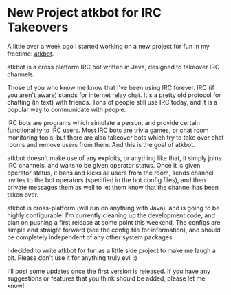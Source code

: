 # New Project atkbot for IRC Takeovers


A little over a week ago I started working on a new project for fun in my
freetime: [atkbot][atkbot].

atkbot is a cross platform IRC bot written in Java, designed to takeover IRC
channels.

Those of you who know me know that I've been using IRC forever. IRC (if you
aren't aware) stands for internet relay chat. It's a pretty old protocol for
chatting (in text) with friends. Tons of people still use IRC today, and it is a
popular way to communicate with people.

IRC bots are programs which simulate a person, and provide certain functionality
to IRC users. Most IRC bots are trivia games, or chat room monitoring tools, but
there are also takeover bots which try to take over chat rooms and remove users
from them. And this is the goal of atkbot.

atkbot doesn't make use of any exploits, or anything like that, it simply joins
IRC channels, and waits to be given operator status. Once it is given operator
status, it bans and kicks all users from the room, sends channel invites to the
bot operators (specified in the bot config files), and then private messages
them as well to let them know that the channel has been taken over.

atkbot is cross-platform (will run on anything with Java), and is going to be
highly configurable. I'm currently cleaning up the development code, and plan on
pushing a first release at some point this weekend. The configs are simple and
straight forward (see the config file for information), and should be completely
independent of any other system packages.

I decided to write atkbot for fun as a little side project to make me laugh a
bit. Please don't use it for anything truly evil :)

I'll post some updates once the first version is released. If you have any
suggestions or features that you think should be added, please let me know!


[atkbot]: http://github.com/comradeb14ck/atkbot "atkbot"
